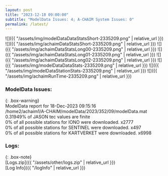 ```yaml
---
layout: post
title: "2023-12-18 09:00:00"
subtitle: "ModelData Issues: 4; A-CHAIM System Issues: 0"
permalink: /latest/
---
```


![]({{ "/assets/img/modelDataDataStatsShort-2335209.png" | relative_url }})
![]({{ "/assets/img/achaimDataStatsShort-2335209.png" | relative_url }})
![]({{ "/assets/img/achaimDataStatsLong00-2335209.png" | relative_url }})
![]({{ "/assets/img/achaimDataStatsLong01-2335209.png" | relative_url }})
![]({{ "/assets/img/achaimDataStatsLong02-2335209.png" | relative_url }})
![]({{ "/assets/img/modelDataDataStats-2335209.png" | relative_url }})
![]({{ "/assets/img/modelDataStationStats-2335209.png" | relative_url }})
![]({{ "/assets/img/achaimRunTime-2335209.png" | relative_url }})


### ModelData Issues:  
  
{: .box-warning}  
 ModelData report for 18-Dec-2023 09:15:16   
 /home2/achaim1/A-CHAIM/modelData/2023/352/09/modelData.mat   
 0.31949% of JASON tec values are finite   
 0% of all possible stations for IONO were downloaded. x2777   
 0% of all possible stations for SENTINEL were downloaded. x497   
 0% of all possible stations for KARTVERKET were downloaded. x6998   
  


### Logs:  
  
{: .box-note}  
[Logs.zip]({{ "/assets/other/logs.zip" | relative_url }})  
[Log Info]({{ "/logInfo" | relative_url }})  
